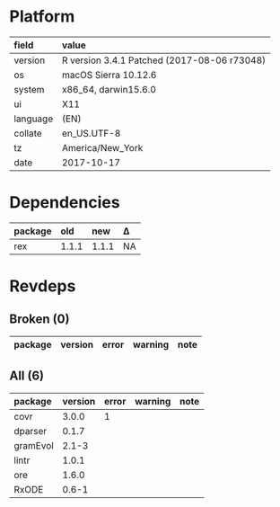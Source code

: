 # Platform

|field    |value                                       |
|:--------|:-------------------------------------------|
|version  |R version 3.4.1 Patched (2017-08-06 r73048) |
|os       |macOS Sierra 10.12.6                        |
|system   |x86_64, darwin15.6.0                        |
|ui       |X11                                         |
|language |(EN)                                        |
|collate  |en_US.UTF-8                                 |
|tz       |America/New_York                            |
|date     |2017-10-17                                  |

# Dependencies

|package |old   |new   |Δ  |
|:-------|:-----|:-----|:--|
|rex     |1.1.1 |1.1.1 |NA |

# Revdeps

## Broken (0)

|package |version |error |warning |note |
|:-------|:-------|:-----|:-------|:----|

## All (6)

|package  |version |error |warning |note |
|:--------|:-------|:-----|:-------|:----|
|covr     |3.0.0   |1     |        |     |
|dparser  |0.1.7   |      |        |     |
|gramEvol |2.1-3   |      |        |     |
|lintr    |1.0.1   |      |        |     |
|ore      |1.6.0   |      |        |     |
|RxODE    |0.6-1   |      |        |     |

